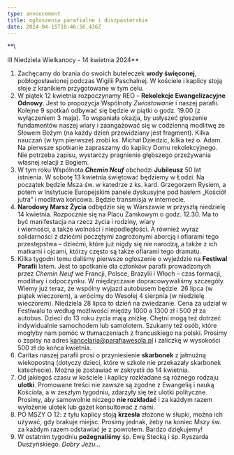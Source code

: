 ```yaml
---
type: annoucement
title: ogłoszenia parafialne i duszpasterskie
date: 2024-04-15T16:46:56.436Z
---
```

<!--StartFragment-->**\
III Niedziela Wielkanocy - 14 kwietnia 2024**

1. Zachęcamy do brania do swoich buteleczek **wody święconej**, pobłogosławionej podczas Wigilii Paschalnej. W kościele i kaplicy stoją słoje z kranikiem przygotowane w tym celu.
2. W piątek 12 kwietnia rozpoczynamy REO – **Rekolekcje Ewangelizacyjne Odnowy**. Jest to propozycja Wspólnoty *Zwiastowanie* i naszej parafii. Kolejne 9 spotkań odbywać się będzie w piątki o godz. 19.00 (z wyłączeniem 3 maja). To wspaniała okazja, by usłyszeć głoszenie fundamentów naszej wiary i zaangażować się w codzienną modlitwę ze Słowem Bożym (na każdy dzień przewidziany jest fragment). Kilka nauczań (w tym pierwsze) zrobi ks. Michał Dziedzic, kilka też o. Adam. Na pierwsze spotkanie zapraszamy do kaplicy Domu rekolekcyjnego. Nie potrzeba zapisu, wystarczy pragnienie głębszego przeżywania własnej relacji z Bogiem.
3. W tym roku Wspólnota ***Chemin Neuf*** obchodzi **Jubileusz** 50 lat istnienia. W sobotę 13 kwietnia świętować będziemy w Łodzi. Na początek będzie Msza św. w katedrze z ks. kard. Grzegorzem Rysiem, a potem w Instytucie Europejskim panele dyskusyjne pod hasłem „Kościół jutra” i modlitwa końcowa. Będzie transmisja w internecie.
4. **Narodowy Marsz Życia** odbędzie się w Warszawie w przyszłą niedzielę 14 kwietnia. Rozpocznie się na Placu Zamkowym o godz. 12.30. Ma to być manifestacja na rzecz życia i rodziny, wiary\
   i wierności, a także wolności i niepodległości. A również wyraz solidarności z dziećmi poczętymi zagrożonymi aborcją i ofiarami tego przestępstwa – dziećmi, które już nigdy się nie narodzą, a także z ich matkami i ojcami, którzy często są także ofiarami tego dramatu.
5. Kilka tygodni temu daliśmy pierwsze ogłoszenie o wyjeździe na **Festiwal Parafii** latem. Jest to spotkanie dla członków parafii prowadzonych przez *Chemin Neuf* we Francji, Polsce, Brazylii i Włoch – czas formacji, modlitwy i odpoczynku. W międzyczasie dopracowywaliśmy szczegóły. Wiemy już teraz, że wspólny wyjazd autobusem będzie  26 lipca (w piątek wieczorem), a wrócimy do Wesołej 4 sierpnia (w niedzielę wieczorem). Niedziela 28 lipca to dzień na zwiedzanie. Cena za udział w Festiwalu to według możliwości między 1000 a 1300 zł i 500 zł za autobus. Dzieci do 13 roku życia mają zniżkę. Chętni mogą też dotrzeć indywidualnie samochodem lub samolotem. Szukamy też osób, które mogłyby nam pomóc w tłumaczeniach z francuskiego na polski. Prosimy o zapisy na adres [kancelaria@parafiawesola.pl](mailto:kancelaria@parafiawesola.pl) i zaliczkę w wysokości 500 zł do końca kwietnia.
6. Caritas naszej parafii prosi o przyniesienie **skarbonek** z jałmużną wiekopostną (dotyczy dzieci, które w szkole nie przekazały skarbonek katechecie). Można je zostawiać w zakrystii do 14 kwietnia.
7. Od jakiegoś czasu w kościele i kaplicy rozkładane są różnego rodzaju **ulotki**. Promowane treści nie zawsze są zgodne z Ewangelią i nauką Kościoła, a w zeszłym tygodniu, zdarzyły się też ulotki polityczne. Prosimy, aby samowolnie niczego **nie rozkładać** i za każdym razem wyłożenie ulotek lub gazet konsultować z nami.
8. PO MSZY O 12: z tyłu kaplicy stoją **krzesła** złożone w słupki, można ich używać, gdy brakuje miejsc. Prosimy jednak, żeby na koniec Mszy św. za każdym razem odstawiać je z powrotem. Bardzo dziękujemy!
9. W ostatnim tygodniu **pożegnaliśmy** śp. Ewę Stecką i śp. Ryszarda Duszyńskiego. *Dobry Jezu…*

<!--EndFragment-->